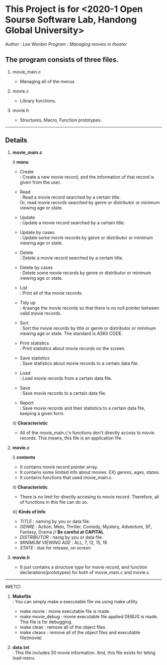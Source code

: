 This Project is for <2020-1 Open Sourse Software Lab, Handong Global University>
================================================================================

_Author : Lee Wonbin_
_Program : Managing movies in theater_


## The program consists of __three files.__

1. movie_main.c
	- Managing all of the menus. 

2. movie.c
	- Library functions.

3. movie.h
	- Structures, Macro, Function prototypes.

******

## Details 

1. __movie_main.c__   

   i) __menu__

   - Create   
	    : Create a new movie record, and the information of that record is given from the user.
	
	-  Read   
	    : Read a movie record searched by a certain title.   
		  Or, read movie records searched by genre or distributor or minimum viewing age or state.

	- Update   
	    : Update a movie record searched by a certain title.

	- Update by cases   
	    : Update some movie records by genre or distributor or minimum viewing age or state.

	- Delete   
	    : Delete a movie record searched by a certain title.

	- Delete by cases   
	    : Delete some movie records by genre or distributor or minimum viewing age or state.

	- List   
	    : Print all of the movie records.

	- Tidy up   
	    : Araange the movie records so that there is no null pointer between valid movie records.

	- Sort   
	    : Sort the movie records by title or genre or distributor or minimum viewing age or state. The standard is ASKII CODE.

	- Print statistics   
	    : Print statistics about movie records on the screen.

	- Save statistics   
	    : Save statistics about movie records to a certain data file.

	- Load   
	    : Load movie records from a certain data file.

	- Save   
	    : Save movie records to a certain data file.

	- Report   
	    : Save movie records and their statistics to a certain data file, keeping a given form.

   ii) __Characteristic__   
    - All of the movie_main.c's functions don't directly access to movie records. This means, this file is an application file. 


2. __movie.c__   
	
   i) __contents__   
   - It contains movie record pointer array.   
   - It contains some limited info about movies. EX) genres, ages, states.
   - It contains functions that used movie_main.c.   

   ii) __Characteristic__
   - There is no limit for directly accesing to movie record. Therefore, all of functions in this file can do so.

   iii) __Kinds of Info__
   	- _TITLE_ : naming by you or data file.   
	- _GENRE_ : Action, Melo, Thriller, Comedy, Mystery, Adventure, SF, Fantasy, Drama // __Be careful at CAPITAL__ 
	- _DISTRIBUTOR_ : naing by you or data file.
	- _MINIMUM VIEWING AGE_ : ALL, 7, 12, 15, 18
	- _STATE_ : due for release, on screen   


3. __movie.h__
 
   - It just contains a structure type for movie record, and function decleraitons(prototypes) for both of movie_main.c and movie.c

******

##ETC)
  
  1. __Makefile__   
     : You can simply make a executable file via using make utility

	   - make movie : movie executable file is made.
	   - make movie_debug : movie executable file applied DEBUG is made. This file is for debugging.
       - make clean : remove all of the object files.
	   - make cleanx : remove all of the object files and executable file(movie)

  2. __data.txt__   
     : This file includes 50 movie information. And, this file exists for teting load menu.



